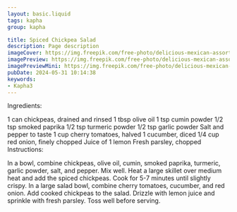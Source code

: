 ```yaml
---
layout: basic.liquid
tags: kapha
group: kapha

title: Spiced Chickpea Salad
description: Page description
imageCover: https://img.freepik.com/free-photo/delicious-mexican-assortiment-with-spices-vegetables_23-2148224160.jpg?t=st=1717164717~exp=1717168317~hmac=be7f97b0e2e4847212f1ab58644f382d64bf0df6c84faa068911976334d2a209&w=360
imagePreview: https://img.freepik.com/free-photo/delicious-mexican-assortiment-with-spices-vegetables_23-2148224160.jpg?t=st=1717164717~exp=1717168317~hmac=be7f97b0e2e4847212f1ab58644f382d64bf0df6c84faa068911976334d2a209&w=360
imagePreviewMini: https://img.freepik.com/free-photo/delicious-mexican-assortiment-with-spices-vegetables_23-2148224160.jpg?t=st=1717164717~exp=1717168317~hmac=be7f97b0e2e4847212f1ab58644f382d64bf0df6c84faa068911976334d2a209&w=360
pubDate: 2024-05-31 10:14:38
keywords:
- Kapha3
---
```


Ingredients:

1 can chickpeas, drained and rinsed
1 tbsp olive oil
1 tsp cumin powder
1/2 tsp smoked paprika
1/2 tsp turmeric powder
1/2 tsp garlic powder
Salt and pepper to taste
1 cup cherry tomatoes, halved
1 cucumber, diced
1/4 cup red onion, finely chopped
Juice of 1 lemon
Fresh parsley, chopped
Instructions:

In a bowl, combine chickpeas, olive oil, cumin, smoked paprika, turmeric, garlic powder, salt, and pepper. Mix well.
Heat a large skillet over medium heat and add the spiced chickpeas. Cook for 5-7 minutes until slightly crispy.
In a large salad bowl, combine cherry tomatoes, cucumber, and red onion.
Add cooked chickpeas to the salad.
Drizzle with lemon juice and sprinkle with fresh parsley. Toss well before serving.

